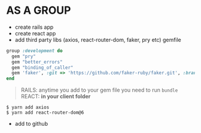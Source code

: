 # AS A GROUP

- create rails app
- create react app
- add third party libs (axios, react-router-dom, faker, pry etc)
gemfile
```ruby
group :development do
  gem "pry"
  gem "better_errors"
  gem "binding_of_caller"
  gem 'faker', :git => 'https://github.com/faker-ruby/faker.git', :branch => 'master'
end
```
  > RAILS: anytime you add to your gem file you need to run `bundle`
  > REACT: **in your client folder**
  ```
  $ yarn add axios
  $ yarn add react-router-dom@6
  ```

  - add to github

